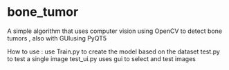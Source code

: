 # bone_tumor
A simple algorithm that uses computer vision using OpenCV to detect bone tumors , also with GUIusing PyQT5

How to use : 
use Train.py to create the model based on the dataset
test.py to test a single image
test_ui.py uses gui to select and test images
